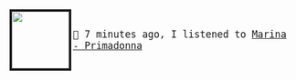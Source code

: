 

<img border="4" align="left" width="100" height="100" src="https:&#x2F;&#x2F;lastfm.freetls.fastly.net&#x2F;i&#x2F;u&#x2F;174s&#x2F;726cd5d722886758f79eddac6c3249d8.jpg">


<big><pre>
</br>🎵  7 minutes ago, I listened to  [Marina - Primadonna](https://www.youtube.com/results?search_query=Marina+Primadonna)</br>
</pre></big>

